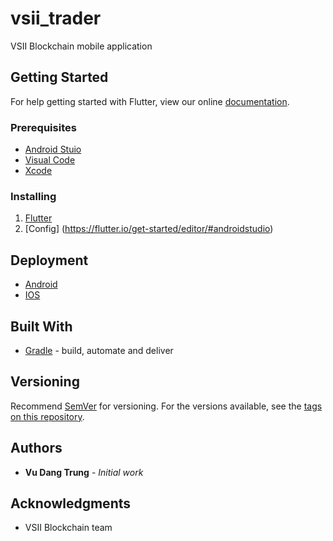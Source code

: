 # vsii_trader

VSII Blockchain mobile application

## Getting Started

For help getting started with Flutter, view our online
[documentation](https://flutter.io/).

### Prerequisites

* [Android Stuio](https://developer.android.com/studio/install)
* [Visual Code](https://code.visualstudio.com/download)
* [Xcode](https://developer.apple.com/xcode/)

### Installing

 1. [Flutter](https://flutter.io/get-started/install/)
 2. [Config] (https://flutter.io/get-started/editor/#androidstudio)

## Deployment

* [Android](https://flutter.io/android-release/)
* [IOS](https://flutter.io/ios-release/)

## Built With

* [Gradle](https://gradle.org/) - build, automate and deliver

## Versioning

Recommend [SemVer](http://semver.org/) for versioning. For the versions available, see the [tags on this repository](https://github.com/your/project/tags). 

## Authors

* **Vu Dang Trung** - *Initial work*

## Acknowledgments

* VSII Blockchain team


